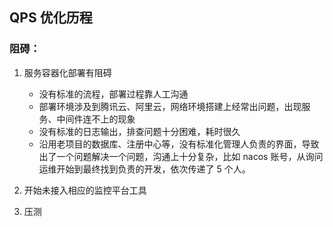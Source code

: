 ## QPS 优化历程

### 阻碍：

1. 服务容器化部署有阻碍
   * 没有标准的流程，部署过程靠人工沟通
   * 部署环境涉及到腾讯云、阿里云，网络环境搭建上经常出问题，出现服务、中间件连不上的现象
   * 没有标准的日志输出，排查问题十分困难，耗时很久
   * 沿用老项目的数据库、注册中心等，没有标准化管理人负责的界面，导致出了一个问题解决一个问题，沟通上十分复杂，比如 nacos 账号，从询问运维开始到最终找到负责的开发，依次传递了 5 个人。
2. 开始未接入相应的监控平台工具

3. 压测